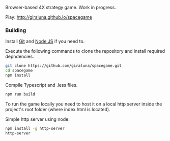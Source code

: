 Browser-based 4X strategy game. Work in progress.

Play: http://giraluna.github.io/spacegame

### Building

Install [Git](https://git-scm.com/downloads)
and
[Node.JS](https://nodejs.org/en/)
if you need to.

Execute the following commands to clone the repository and install required depndencies.
```bash
git clone https://github.com/giraluna/spacegame.git
cd spacegame
npm install
```
Compile Typescript and .less files.
```bash
npm run build
```

To run the game locally you need to host it on a local http server inside the project's root folder (where index.html is located).

Simple http server using node:
```bash
npm install -g http-server
http-server
```
